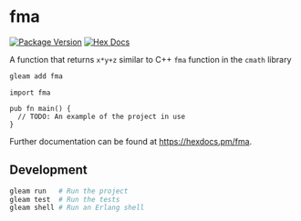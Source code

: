 # fma

[![Package Version](https://img.shields.io/hexpm/v/fma)](https://hex.pm/packages/fma)
[![Hex Docs](https://img.shields.io/badge/hex-docs-ffaff3)](https://hexdocs.pm/fma/)

A function that returns `x*y+z` similar to C++ `fma` function in the `cmath` library

```sh
gleam add fma
```
```gleam
import fma

pub fn main() {
  // TODO: An example of the project in use
}
```

Further documentation can be found at <https://hexdocs.pm/fma>.

## Development

```sh
gleam run   # Run the project
gleam test  # Run the tests
gleam shell # Run an Erlang shell
```
